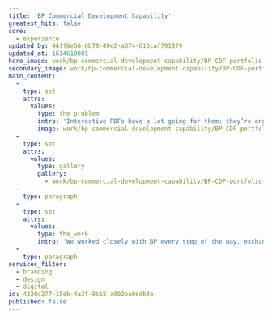 ```yaml
---
title: 'BP Commercial Development Capability'
greatest_hits: false
core:
  - experience
updated_by: 44ff6e56-6b78-49e2-a074-616caf791879
updated_at: 1614618001
hero_image: work/bp-commercial-development-capability/BP-CDF-portfolio-3-scaled.jpg
secondary_image: work/bp-commercial-development-capability/BP-CDF-portfolio-scaled.jpg
main_content:
  -
    type: set
    attrs:
      values:
        type: the_problem
        intro: 'Interactive PDFs have a lot going for them: they’re engaging, paper-saving, intuitive and especially great for employee training material. Well aware of the benefits, our long-term clients BP approached us to produce a 72-page outcome which detailed the company’s Career Development Framework for their commercial team. Our goal was to simplify streams of information into a digestible and visually-appealing format. '
        image: work/bp-commercial-development-capability/BP-CDF-portfolio-feature.jpg
  -
    type: set
    attrs:
      values:
        type: gallery
        gallery:
          - work/bp-commercial-development-capability/BP-CDF-portfolio-2-scaled.jpg
  -
    type: paragraph
  -
    type: set
    attrs:
      values:
        type: the_work
        intro: 'We worked closely with BP every step of the way, exchanging contact regularly in order to arrive at a solution which perfectly captured how important developing their staff is to the brand’s future growth.'
  -
    type: paragraph
services_filter:
  - branding
  - design
  - digital
id: 4220c277-15eb-4a2f-9b18-a002ba0edb3e
published: false
---
```

